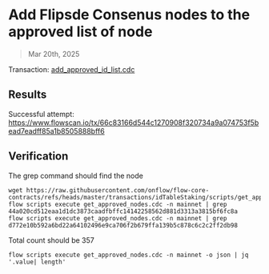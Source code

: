 # Add Flipsde Consenus nodes to the approved list of node

> Mar 20th, 2025

Transaction: [add_approved_id_list.cdc](../../../../templates/add_approved_id_list.cdc)

## Results

Successful attempt: https://www.flowscan.io/tx/66c83166d544c1270908f320734a9a074753f5bead7eadff85a1b8505888bff6

## Verification

The grep command should find the node
```shell
wget https://raw.githubusercontent.com/onflow/flow-core-contracts/refs/heads/master/transactions/idTableStaking/scripts/get_approved_nodes.cdc
flow scripts execute get_approved_nodes.cdc -n mainnet | grep 44a020cd512eaa1d1dc3873caadfbffc14142258562d881d3313a3815bf6fc8a
flow scripts execute get_approved_nodes.cdc -n mainnet | grep d772e10b592a6bd22a64102496e9ca706f2b679ffa139b5c878c6c2c2ff2db98

```

Total count should be 357
```shell
flow scripts execute get_approved_nodes.cdc -n mainnet -o json | jq '.value| length'
```